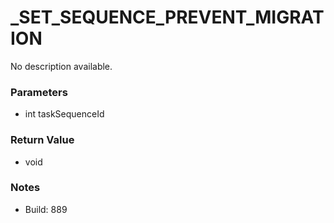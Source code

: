 # _SET_SEQUENCE_PREVENT_MIGRATION

No description available.

### Parameters
* int taskSequenceId

### Return Value
* void

### Notes
* Build: 889

